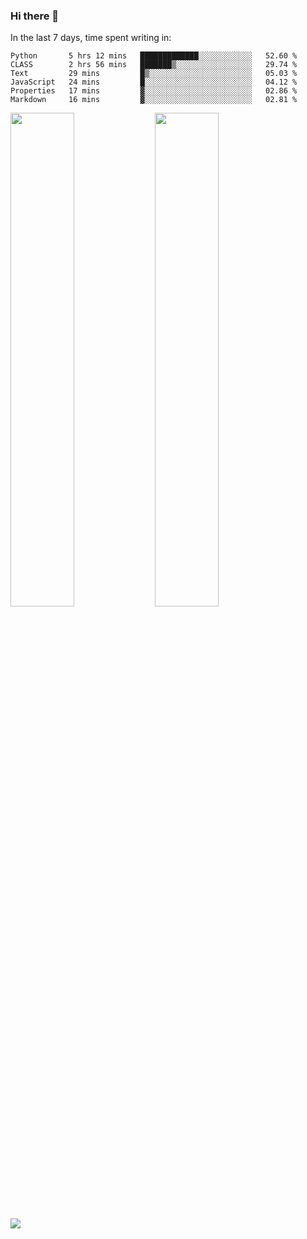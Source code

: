 ### Hi there 👋

In the last 7 days, time spent writing in:

<!--START_SECTION:waka-->

```text
Python       5 hrs 12 mins   █████████████░░░░░░░░░░░░   52.60 %
CLASS        2 hrs 56 mins   ███████▒░░░░░░░░░░░░░░░░░   29.74 %
Text         29 mins         █▒░░░░░░░░░░░░░░░░░░░░░░░   05.03 %
JavaScript   24 mins         █░░░░░░░░░░░░░░░░░░░░░░░░   04.12 %
Properties   17 mins         ▓░░░░░░░░░░░░░░░░░░░░░░░░   02.86 %
Markdown     16 mins         ▓░░░░░░░░░░░░░░░░░░░░░░░░   02.81 %
```

<!--END_SECTION:waka-->

<img src="https://wakatime.com/share/@jimtje/5d0c92de-08f8-4a72-8f2f-6a9693d1e318.svg" width=45% height=45%> <img src="https://wakatime.com/share/@jimtje/501498ae-bda5-4da7-a89d-b40bcdd5556d.svg" width=45% height=45%>

![](https://hit.yhype.me/github/profile?user_id=43537315)
